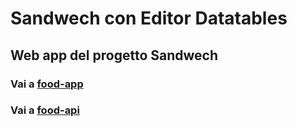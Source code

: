 # Sandwech con Editor Datatables
## Web app del progetto Sandwech
### Vai a <a href="https://github.com/alessiomodonesi/food-app">food-app</a>
### Vai a <a href="https://github.com/alessiomodonesi/food-api">food-api</a>
